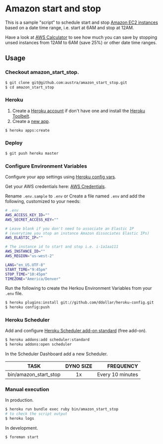 # Amazon start and stop

This is a sample "script" to schedule start and stop [Amazon EC2 instances](https://aws.amazon.com/) based on a date time range, i.e. start at 6AM and stop at 12AM.

Have a look at [AWS Calculator](https://calculator.s3.amazonaws.com/calc5.html) to see how much you can save by stopping unsed instances from 12AM to 6AM (save 25%) or other date time ranges.


## Usage

### Checkout amazon_start_stop.

```bash
$ git clone git@github.com:austra/amazon_start_stop.git
$ cd amazon_start_stop
```

### Heroku

1. Create a [Heroku account](https://www.heroku.com/) if don't have one and install the [Heroku Toolbelt](https://toolbelt.heroku.com/).
2. Create a [new app](https://devcenter.heroku.com/articles/creating-apps).

```bash
$ heroku apps:create
```

### Deploy

```bash
$ git push heroku master
```

### Configure Environment Variables

Configure your app settings using [Heroku config vars](https://devcenter.heroku.com/articles/config-vars).

Get your AWS credentials here:
[AWS Credentials](http://aws.amazon.com/iam/).

Rename `.env.sample` to `.env` or Create a file named `.env` and add the following, customized to your needs:

```bash
# .env
AWS_ACCESS_KEY_ID=""
AWS_SECRET_ACCESS_KEY=""

# Leave blank if you don't need to associate an Elastic IP
# (everytime you stop an instance Amazon dissociates Elastic IPs)
AWS_ELASTIC_IP=""

# The instance id to start and stop i.e. i-1a1aa111
AWS_INSTANCE_ID=""
AWS_REGION="us-west-2"

LANG="en_US.UTF-8"
START_TIME="9:45pm"
STOP_TIME="10:45pm"
TIMEZONE="America/Denver"
```

Run the following to create the Herkou Environment Variables from your `.env` file.

```bash
$ heroku plugins:install git://github.com/ddollar/heroku-config.git
$ heroku config:push 
```

### Heroku Scheduler

Add and configure [Heroku Scheduler add-on standard](https://devcenter.heroku.com/articles/scheduler) (free add-on).

```bash
$ heroku addons:add scheduler:standard
$ heroku addons:open scheduler
```

In the Scheduler Dashboard add a new Scheduler.

| TASK                    | DYNO SIZE  | FREQUENCY        |
| ----------------------- |:----------:| ----------------:|
| bin/amazon_start_stop   | 1x         | Every 10 minutes |

### Manual execution

In production.

```bash
$ heroku run bundle exec ruby bin/amazon_start_stop
# to check the script output
$ heroku logs
```

In development.

```bash
$ foreman start
```

